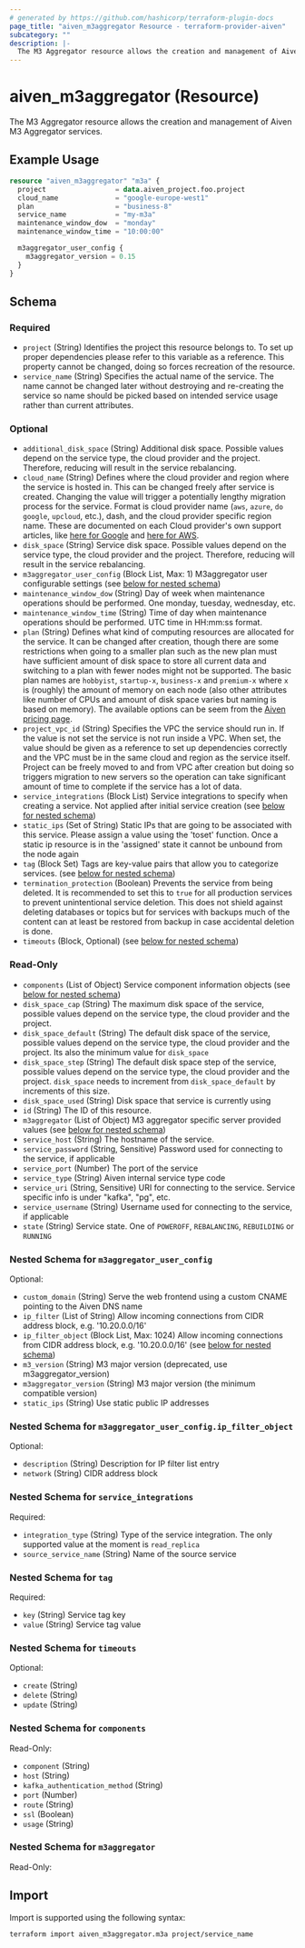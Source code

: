 ```yaml
---
# generated by https://github.com/hashicorp/terraform-plugin-docs
page_title: "aiven_m3aggregator Resource - terraform-provider-aiven"
subcategory: ""
description: |-
  The M3 Aggregator resource allows the creation and management of Aiven M3 Aggregator services.
---
```


# aiven_m3aggregator (Resource)

The M3 Aggregator resource allows the creation and management of Aiven M3 Aggregator services.

## Example Usage

```terraform
resource "aiven_m3aggregator" "m3a" {
  project                 = data.aiven_project.foo.project
  cloud_name              = "google-europe-west1"
  plan                    = "business-8"
  service_name            = "my-m3a"
  maintenance_window_dow  = "monday"
  maintenance_window_time = "10:00:00"

  m3aggregator_user_config {
    m3aggregator_version = 0.15
  }
}
```

<!-- schema generated by tfplugindocs -->
## Schema

### Required

- `project` (String) Identifies the project this resource belongs to. To set up proper dependencies please refer to this variable as a reference. This property cannot be changed, doing so forces recreation of the resource.
- `service_name` (String) Specifies the actual name of the service. The name cannot be changed later without destroying and re-creating the service so name should be picked based on intended service usage rather than current attributes.

### Optional

- `additional_disk_space` (String) Additional disk space. Possible values depend on the service type, the cloud provider and the project. Therefore, reducing will result in the service rebalancing.
- `cloud_name` (String) Defines where the cloud provider and region where the service is hosted in. This can be changed freely after service is created. Changing the value will trigger a potentially lengthy migration process for the service. Format is cloud provider name (`aws`, `azure`, `do` `google`, `upcloud`, etc.), dash, and the cloud provider specific region name. These are documented on each Cloud provider's own support articles, like [here for Google](https://cloud.google.com/compute/docs/regions-zones/) and [here for AWS](https://docs.aws.amazon.com/AmazonRDS/latest/UserGuide/Concepts.RegionsAndAvailabilityZones.html).
- `disk_space` (String) Service disk space. Possible values depend on the service type, the cloud provider and the project. Therefore, reducing will result in the service rebalancing.
- `m3aggregator_user_config` (Block List, Max: 1) M3aggregator user configurable settings (see [below for nested schema](#nestedblock--m3aggregator_user_config))
- `maintenance_window_dow` (String) Day of week when maintenance operations should be performed. One monday, tuesday, wednesday, etc.
- `maintenance_window_time` (String) Time of day when maintenance operations should be performed. UTC time in HH:mm:ss format.
- `plan` (String) Defines what kind of computing resources are allocated for the service. It can be changed after creation, though there are some restrictions when going to a smaller plan such as the new plan must have sufficient amount of disk space to store all current data and switching to a plan with fewer nodes might not be supported. The basic plan names are `hobbyist`, `startup-x`, `business-x` and `premium-x` where `x` is (roughly) the amount of memory on each node (also other attributes like number of CPUs and amount of disk space varies but naming is based on memory). The available options can be seem from the [Aiven pricing page](https://aiven.io/pricing).
- `project_vpc_id` (String) Specifies the VPC the service should run in. If the value is not set the service is not run inside a VPC. When set, the value should be given as a reference to set up dependencies correctly and the VPC must be in the same cloud and region as the service itself. Project can be freely moved to and from VPC after creation but doing so triggers migration to new servers so the operation can take significant amount of time to complete if the service has a lot of data.
- `service_integrations` (Block List) Service integrations to specify when creating a service. Not applied after initial service creation (see [below for nested schema](#nestedblock--service_integrations))
- `static_ips` (Set of String) Static IPs that are going to be associated with this service. Please assign a value using the 'toset' function. Once a static ip resource is in the 'assigned' state it cannot be unbound from the node again
- `tag` (Block Set) Tags are key-value pairs that allow you to categorize services. (see [below for nested schema](#nestedblock--tag))
- `termination_protection` (Boolean) Prevents the service from being deleted. It is recommended to set this to `true` for all production services to prevent unintentional service deletion. This does not shield against deleting databases or topics but for services with backups much of the content can at least be restored from backup in case accidental deletion is done.
- `timeouts` (Block, Optional) (see [below for nested schema](#nestedblock--timeouts))

### Read-Only

- `components` (List of Object) Service component information objects (see [below for nested schema](#nestedatt--components))
- `disk_space_cap` (String) The maximum disk space of the service, possible values depend on the service type, the cloud provider and the project.
- `disk_space_default` (String) The default disk space of the service, possible values depend on the service type, the cloud provider and the project. Its also the minimum value for `disk_space`
- `disk_space_step` (String) The default disk space step of the service, possible values depend on the service type, the cloud provider and the project. `disk_space` needs to increment from `disk_space_default` by increments of this size.
- `disk_space_used` (String) Disk space that service is currently using
- `id` (String) The ID of this resource.
- `m3aggregator` (List of Object) M3 aggregator specific server provided values (see [below for nested schema](#nestedatt--m3aggregator))
- `service_host` (String) The hostname of the service.
- `service_password` (String, Sensitive) Password used for connecting to the service, if applicable
- `service_port` (Number) The port of the service
- `service_type` (String) Aiven internal service type code
- `service_uri` (String, Sensitive) URI for connecting to the service. Service specific info is under "kafka", "pg", etc.
- `service_username` (String) Username used for connecting to the service, if applicable
- `state` (String) Service state. One of `POWEROFF`, `REBALANCING`, `REBUILDING` or `RUNNING`

<a id="nestedblock--m3aggregator_user_config"></a>
### Nested Schema for `m3aggregator_user_config`

Optional:

- `custom_domain` (String) Serve the web frontend using a custom CNAME pointing to the Aiven DNS name
- `ip_filter` (List of String) Allow incoming connections from CIDR address block, e.g. '10.20.0.0/16'
- `ip_filter_object` (Block List, Max: 1024) Allow incoming connections from CIDR address block, e.g. '10.20.0.0/16' (see [below for nested schema](#nestedblock--m3aggregator_user_config--ip_filter_object))
- `m3_version` (String) M3 major version (deprecated, use m3aggregator_version)
- `m3aggregator_version` (String) M3 major version (the minimum compatible version)
- `static_ips` (String) Use static public IP addresses

<a id="nestedblock--m3aggregator_user_config--ip_filter_object"></a>
### Nested Schema for `m3aggregator_user_config.ip_filter_object`

Optional:

- `description` (String) Description for IP filter list entry
- `network` (String) CIDR address block



<a id="nestedblock--service_integrations"></a>
### Nested Schema for `service_integrations`

Required:

- `integration_type` (String) Type of the service integration. The only supported value at the moment is `read_replica`
- `source_service_name` (String) Name of the source service


<a id="nestedblock--tag"></a>
### Nested Schema for `tag`

Required:

- `key` (String) Service tag key
- `value` (String) Service tag value


<a id="nestedblock--timeouts"></a>
### Nested Schema for `timeouts`

Optional:

- `create` (String)
- `delete` (String)
- `update` (String)


<a id="nestedatt--components"></a>
### Nested Schema for `components`

Read-Only:

- `component` (String)
- `host` (String)
- `kafka_authentication_method` (String)
- `port` (Number)
- `route` (String)
- `ssl` (Boolean)
- `usage` (String)


<a id="nestedatt--m3aggregator"></a>
### Nested Schema for `m3aggregator`

Read-Only:

## Import

Import is supported using the following syntax:

```shell
terraform import aiven_m3aggregator.m3a project/service_name
```
